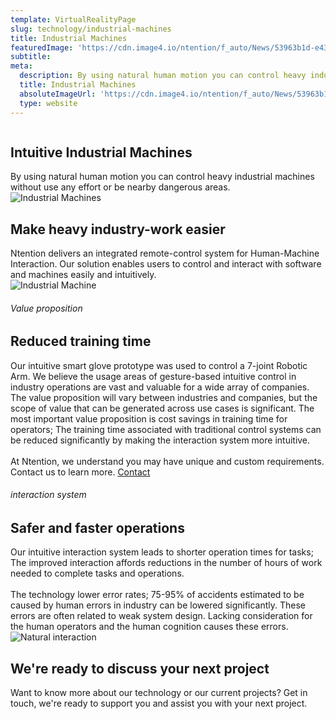 ```yaml
---
template: VirtualRealityPage
slug: technology/industrial-machines
title: Industrial Machines
featuredImage: 'https://cdn.image4.io/ntention/f_auto/News/53963b1d-e43b-4346-b0c5-f510db8eda69.Jpeg'
subtitle:
meta:
  description: By using natural human motion you can control heavy industrial machines without use any effort or be nearby dangerous areas.
  title: Industrial Machines
  absoluteImageUrl: 'https://cdn.image4.io/ntention/f_auto/News/53963b1d-e43b-4346-b0c5-f510db8eda69.Jpeg'
  type: website
---
```


<div class="tech-margin">
<div class="full-width-white technology-section-white reverse">
    <div class="column">
        <div class="container hover-image">
        <h2>Intuitive Industrial Machines</h2>
        By using natural human motion you can control heavy industrial machines without use any effort or be nearby dangerous areas.
        </div>
    </div>
    <div class="column">
        <div class="container">
            <img src="/images/technology/Industrial-machines.jpg" alt="Industrial Machines">
        </div>
    </div>
</div>
</div>

<div class="section">
    <div class="taCenter">
        <h2>Make heavy industry-work easier</h2>
        <div class="container skinnier">
        Ntention delivers an integrated remote-control system for Human-Machine Interaction. Our solution enables users to control and interact with software and machines easily and intuitively.
        </div>
</div>

<div class="row space-100t">
<div class="column">
    <div class="container">
      <img src="/images/technology/Control-machines.jpg" alt="Industrial Machine">
    </div>
</div>
<div class="column">
    <div class="container hover-image">
    <h6>Value proposition</h6>
    <h2>Reduced training time</h2>
    Our intuitive smart glove prototype was used to control a 7-joint Robotic Arm. We believe the usage areas of gesture-based intuitive control in industry operations are vast and valuable for a wide array of companies. The value proposition will vary between industries and companies, but the scope of value that can be generated across use cases is significant. The most important value proposition is cost savings in training time for operators; The training time associated with traditional control systems can be reduced significantly by making the interaction system more intuitive. <br><br>
    </div>
</div>
</div>

<div class="section">
    <div class="full-width">
        <div class="container mobile-contact-container">
            At Ntention, we understand you may have unique and custom requirements. Contact us to learn more.
            <a class="button right mobile-contact" href="/contact">Contact</a>
        </div>
    </div>
</div>

<div class="row space-100t space-100b reverse">
<div class="column">
    <div class="container">
    <h6>interaction system</h6>
    <h2>Safer and faster operations</h2>
    Our intuitive interaction system leads to shorter operation times for tasks; The improved interaction affords reductions in the number of hours of work needed to complete tasks and operations.<br><br>
    The technology lower error rates; 75-95% of accidents estimated to be caused by human errors in industry can be lowered significantly. These errors are often related to weak system design. Lacking consideration for the human operators and the human cognition causes these errors.
    </div>
</div>
<div class="column">
    <div class="container">
        <img src="/images/technology/Industrial-machine.jpg" alt="Natural interaction">
    </div>
</div>
</div>

<div class="row">
    <div class="taCenter" id="order">
        <h2>We're ready to discuss your next project</h2>
        <div class="container skinnier">
        Want to know more about our technology or our current projects? Get in touch, we're ready to support you and assist you with your next project.
        </div>
</div>

